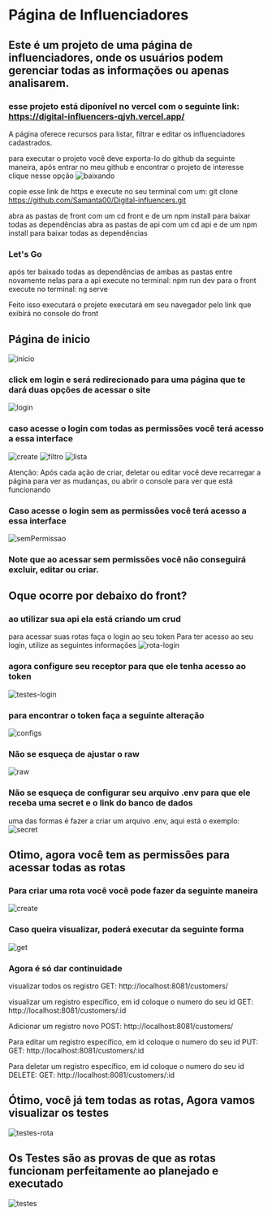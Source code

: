 # Página de Influenciadores
## Este é um projeto de uma página de influenciadores, onde os usuários podem gerenciar todas as informações ou apenas analisarem.
### esse projeto está diponível no vercel com o seguinte link: https://digital-influencers-qjvh.vercel.app/
A página oferece recursos para listar, filtrar e editar os influenciadores cadastrados.

para executar o projeto você deve exporta-lo do github da seguinte maneira, após entrar no meu github e encontrar o projeto de interesse clique nesse opção
![baixando](https://github.com/Samanta00/Digital-influencers/assets/80990432/c8e8d296-bedf-4f82-ab8b-3aebab032bea)

copie esse link de https e execute no seu terminal com um:
git clone https://github.com/Samanta00/Digital-influencers.git

abra as pastas de front com um cd front e de um npm install para baixar todas as dependências
abra as pastas de api com um cd api e de um npm install para baixar todas as dependências

### Let's Go

após ter baixado todas as dependências de ambas as pastas entre novamente nelas
para a api execute no terminal: npm run dev
para o front execute no terminal: ng serve

Feito isso executará o projeto executará em seu navegador pelo link que exibirá no console do front
## Página de inicio
![inicio](https://github.com/Samanta00/Digital-influencers/assets/80990432/f04fd61b-685f-4f19-9662-bca8e3df5b39)
 
### click em login e será redirecionado para uma página que te dará duas opções de acessar o site
![login](https://github.com/Samanta00/Digital-influencers/assets/80990432/97a5e1f7-729d-40f2-9e5f-6581500e8b81)

### caso acesse o login com todas as permissões você terá acesso a essa interface 
![create](https://github.com/Samanta00/Digital-influencers/assets/80990432/b6663472-a533-4832-9bc5-99128f0eae6e)
![filtro](https://github.com/Samanta00/Digital-influencers/assets/80990432/8b84955d-b774-4c87-9c37-8385c291c85c)
![lista](https://github.com/Samanta00/Digital-influencers/assets/80990432/b18afcd9-dc98-40c0-a9b3-783e04a0e00c)

Atenção: Após cada ação de criar, deletar ou editar você deve recarregar a página para ver as mudanças, ou abrir o console para ver que está funcionando

### Caso acesse o login sem as permissões você terá acesso a essa interface
![semPermissao](https://github.com/Samanta00/Digital-influencers/assets/80990432/1b89f199-2cca-4bbf-9548-7633a878e7a6)

### Note que ao acessar sem permissões você não conseguirá excluir, editar ou criar.

## Oque ocorre por debaixo do front?

### ao utilizar sua api ela está criando um crud
para acessar suas rotas faça o login ao seu token
Para ter acesso ao seu login, utilize as seguintes informações
![rota-login](https://github.com/Samanta00/Digital-influencers/assets/80990432/0081773b-d745-448d-a014-9d9423d8c907)

### agora configure seu receptor para que ele tenha acesso ao token
![testes-login](https://github.com/Samanta00/Digital-influencers/assets/80990432/b5a2a7bc-d349-4995-9295-b36690486cb6)

### para encontrar o token faça a seguinte alteração
![configs](https://github.com/Samanta00/Digital-influencers/assets/80990432/3229b8c3-c43b-4532-b2c9-7b5834163337)

### Não se esqueça de ajustar o raw
![raw](https://github.com/Samanta00/Digital-influencers/assets/80990432/70aa49a5-e91f-4e65-9f81-38fca66364a7)


### Não se esqueça de configurar seu arquivo .env para que ele receba uma secret e o link do banco de dados
uma das formas é fazer a criar um arquivo .env, aqui está o exemplo:
![secret](https://github.com/Samanta00/Digital-influencers/assets/80990432/92a7a3a4-68a7-4859-9378-3aaf9ff6a1cb)


 ## Otimo, agora você tem as permissões para acessar todas as rotas
### Para criar uma rota você você pode fazer da seguinte maneira
![create](https://github.com/Samanta00/Digital-influencers/assets/80990432/c3e45ba3-9538-4a96-8e5c-ad54ac542d54)
### Caso queira visualizar, poderá executar da seguinte forma
![get](https://github.com/Samanta00/Digital-influencers/assets/80990432/5f8f721b-dcf2-4846-bd75-c83db0e09ce4)
 
### Agora é só dar continuidade
visualizar todos os registro
GET: http://localhost:8081/customers/

visualizar um registro específico, em id coloque o numero do seu id 
GET: http://localhost:8081/customers/:id


Adicionar um registro novo
POST: http://localhost:8081/customers/

Para editar um registro específico, em id coloque o numero do seu id
PUT: GET: http://localhost:8081/customers/:id

Para deletar um registro específico, em id coloque o numero do seu id
DELETE: GET: http://localhost:8081/customers/:id

 ## Ótimo, você já tem todas as rotas, Agora vamos visualizar os testes
![testes-rota](https://github.com/Samanta00/Digital-influencers/assets/80990432/551221a9-9f2d-4911-bcc5-da26c9faf83a)

## Os Testes são as provas de que as rotas funcionam perfeitamente ao planejado e executado
![testes](https://github.com/Samanta00/Digital-influencers/assets/80990432/0d1b3898-f42a-431a-9ec6-fd258b398da8)


